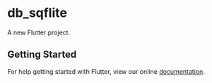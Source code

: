 # db_sqflite

A new Flutter project.

## Getting Started

For help getting started with Flutter, view our online
[documentation](https://flutter.io/).
